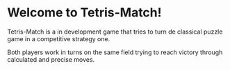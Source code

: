 # Welcome to Tetris-Match!

Tetris-Match is a in development game that tries to turn de classical puzzle game in a competitive strategy one.

Both players work in turns on the same field trying to reach victory through calculated and precise moves.